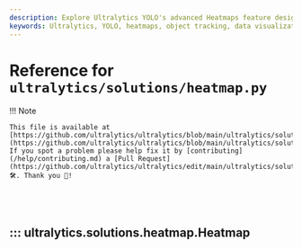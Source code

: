 ```yaml
---
description: Explore Ultralytics YOLO's advanced Heatmaps feature designed to highlight areas of interest, providing an immediate, impactful way to interpret spatial information.
keywords: Ultralytics, YOLO, heatmaps, object tracking, data visualization, real-time tracking, machine learning, object counting, computer vision, retail analytics, YOLOv8, artificial intelligence
---
```


# Reference for `ultralytics/solutions/heatmap.py`

!!! Note

    This file is available at [https://github.com/ultralytics/ultralytics/blob/main/ultralytics/solutions/heatmap.py](https://github.com/ultralytics/ultralytics/blob/main/ultralytics/solutions/heatmap.py). If you spot a problem please help fix it by [contributing](/help/contributing.md) a [Pull Request](https://github.com/ultralytics/ultralytics/edit/main/ultralytics/solutions/heatmap.py) 🛠️. Thank you 🙏!

<br><br>

## ::: ultralytics.solutions.heatmap.Heatmap

<br><br>

